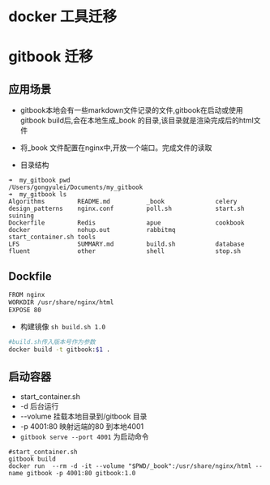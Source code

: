 
# docker 工具迁移

# gitbook 迁移
## 应用场景
* gitbook本地会有一些markdown文件记录的文件,gitbook在启动或使用gitbook build后,会在本地生成\_book 的目录,该目录就是渲染完成后的html文件
* 将\_book 文件配置在nginx中,开放一个端口。完成文件的读取

* 目录结构

```
➜  my_gitbook pwd
/Users/gongyulei/Documents/my_gitbook
➜  my_gitbook ls
Algorithms         README.md          _book              celery             design_patterns    nginx.conf         poll.sh            start.sh           suining
Dockerfile         Redis              apue               cookbook           docker             nohup.out          rabbitmq           start_container.sh tools
LFS                SUMMARY.md         build.sh           database           fluent             other              shell              stop.sh
```

## Dockfile

```bash
FROM nginx
WORKDIR /usr/share/nginx/html
EXPOSE 80
```

* 构建镜像 ```sh build.sh 1.0```

```bash
#build.sh传入版本号作为参数
docker build -t gitbook:$1 .
```

## 启动容器
* start_container.sh
* -d 后台运行
* --volume 挂载本地目录到/gitbook 目录
* -p 4001:80 映射远端的80 到本地4001
* ``` gitbook serve --port 4001 ``` 为启动命令

```
#start_container.sh
gitbook build
docker run  --rm -d -it --volume "$PWD/_book":/usr/share/nginx/html --name gitbook -p 4001:80 gitbook:1.0
```





